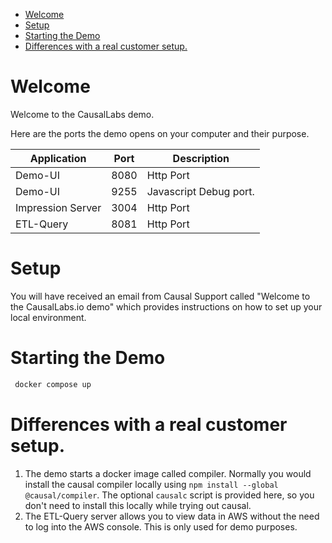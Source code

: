 <!-- TOC -->
* [Welcome](#welcome)
* [Setup](#setup)
* [Starting the Demo](#starting-the-demo)
* [Differences with a real customer setup.](#differences-with-a-real-customer-setup)
<!-- TOC -->

# Welcome

Welcome to the CausalLabs demo.

Here are the ports the demo opens on your computer and their purpose.

| Application       | Port | Description            |
|-------------------|------|------------------------|
| Demo-UI           | 8080 | Http Port              |
| Demo-UI           | 9255 | Javascript Debug port. |
| Impression Server | 3004 | Http Port              |
| ETL-Query         | 8081 | Http Port              |

# Setup

You will have received an email from Causal Support called "Welcome to the CausalLabs.io demo" which provides instructions on how to set up your local environment. 

# Starting the Demo

```bash
 docker compose up
```

# Differences with a real customer setup.

1. The demo starts a docker image called compiler. Normally you would install the causal compiler locally using `npm install --global @causal/compiler`. The optional `causalc` script is provided here, so you don't need to install this locally while trying out causal.  
2. The ETL-Query server allows you to view data in AWS without the need to log into the AWS console. This is only used for demo purposes. 

